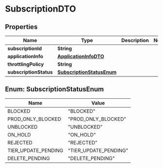 

# SubscriptionDTO

## Properties

Name | Type | Description | Notes
------------ | ------------- | ------------- | -------------
**subscriptionId** | **String** |  | 
**applicationInfo** | [**ApplicationInfoDTO**](ApplicationInfoDTO.md) |  | 
**throttlingPolicy** | **String** |  | 
**subscriptionStatus** | [**SubscriptionStatusEnum**](#SubscriptionStatusEnum) |  | 



## Enum: SubscriptionStatusEnum

Name | Value
---- | -----
BLOCKED | &quot;BLOCKED&quot;
PROD_ONLY_BLOCKED | &quot;PROD_ONLY_BLOCKED&quot;
UNBLOCKED | &quot;UNBLOCKED&quot;
ON_HOLD | &quot;ON_HOLD&quot;
REJECTED | &quot;REJECTED&quot;
TIER_UPDATE_PENDING | &quot;TIER_UPDATE_PENDING&quot;
DELETE_PENDING | &quot;DELETE_PENDING&quot;



